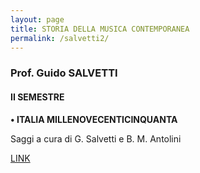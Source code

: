 ```yaml
---
layout: page
title: STORIA DELLA MUSICA CONTEMPORANEA
permalink: /salvetti2/
---
```


### Prof. Guido SALVETTI
#### II SEMESTRE


**• ITALIA MILLENOVECENTICINQUANTA**


Saggi a cura di G. Salvetti e B. M. Antolini  

<a href="https://www.dropbox.com/sh/px7gxax8w4dbu25/AACCm-BfrpkKoHq6tNFx6ZIea?dl=0&preview=ITALIA1950_indice.pdf" target="_blank">LINK</a>
